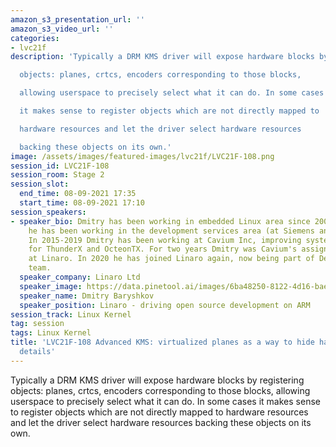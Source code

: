 ```yaml
---
amazon_s3_presentation_url: ''
amazon_s3_video_url: ''
categories:
- lvc21f
description: 'Typically a DRM KMS driver will expose hardware blocks by registering

  objects: planes, crtcs, encoders corresponding to those blocks,

  allowing userspace to precisely select what it can do. In some cases

  it makes sense to register objects which are not directly mapped to

  hardware resources and let the driver select hardware resources

  backing these objects on its own.'
image: /assets/images/featured-images/lvc21f/LVC21F-108.png
session_id: LVC21F-108
session_room: Stage 2
session_slot:
  end_time: 08-09-2021 17:35
  start_time: 08-09-2021 17:10
session_speakers:
- speaker_bio: Dmitry has been working in embedded Linux area since 2006. Since 2007
    he has been working in the development services area (at Siemens and Mentor Graphics).
    In 2015-2019 Dmitry has been working at Cavium Inc, improving system software
    for ThunderX and OcteonTX. For two years Dmitry was Cavium's assigned engineer
    at Linaro. In 2020 he has joined Linaro again, now being part of Developer services
    team.
  speaker_company: Linaro Ltd
  speaker_image: https://data.pinetool.ai/images/6ba48250-8122-4d16-bae9-845a415b381a.jpeg
  speaker_name: Dmitry Baryshkov
  speaker_position: Linaro - driving open source development on ARM
session_track: Linux Kernel
tag: session
tags: Linux Kernel
title: 'LVC21F-108 Advanced KMS: virtualized planes as a way to hide hardware implementation
  details'
---
```


Typically a DRM KMS driver will expose hardware blocks by registering
objects: planes, crtcs, encoders corresponding to those blocks,
allowing userspace to precisely select what it can do. In some cases
it makes sense to register objects which are not directly mapped to
hardware resources and let the driver select hardware resources
backing these objects on its own.